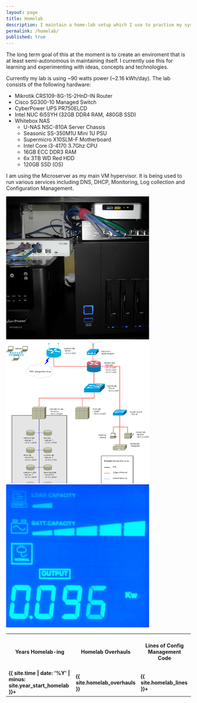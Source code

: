 ```yaml
---
layout: page
title: Homelab
description: I maintain a home-lab setup which I use to practise my sysadmin skills.
permalink: /homelab/
published: true
---
```


The long term goal of this at the moment is to create an enviroment that is at least semi-autonomous in maintaining itself. I currently use this for learning and experimenting with ideas, concepts and technologies.

Currently my lab is using ~90 watts power (~2.16 kWh/day). The lab consists of the following hardware:

* Mikrotik CRS109-8G-1S-2HnD-IN Router
* Cisco SG300-10 Managed Switch
* CyberPower UPS PR750ELCD
* Intel NUC 6i5SYH (32GB DDR4 RAM, 480GB SSD)
* Whitebox NAS
  * U-NAS NSC-810A Server Chassis
  * Seasonic SS-350M1U Mini 1U PSU
  * Supermicro X10SLM-F Motherboard
  * Intel Core i3-4170 3.7Ghz CPU
  * 16GB ECC DDR3 RAM
  * 6x 3TB WD Red HDD
  * 120GB SSD (OS)

I am using the Microserver as my main VM hypervisor. It is being used to run various services including DNS, DHCP, Monitoring, Log collection and Configuration Management.

<section>
    <div class="box alt">
        <div class="row uniform 50%">
            <div class="4u">
                <span class="image fit">
                    <a data-lightbox="homelab" data-title="Homelab Servers" href="/assets/images/homelab/closeup.jpg">
                        <img src="/assets/images/homelab/closeup-thumb.jpg" alt="Homelab Servers" />
                    </a>
                </span>
            </div>
            <div class="4u">
                <span class="image fit">
                    <a data-lightbox="homelab" data-title="Network Map" href="/assets/images/homelab/map.png">
                        <img src="/assets/images/homelab/map-thumb.png" alt="Network Map" />
                    </a>
                </span>
            </div>
            <div class="4u">
                <span class="image fit">
                    <a data-lightbox="homelab" data-title="Power Usage" href="/assets/images/homelab/power.jpg">
                        <img src="/assets/images/homelab/power-thumb.jpg" alt="Power Usage" />
                    </a>
                </span>
            </div>
        </div>
    </div>
</section>

<div class="table-wrapper">
<table class="table-centre">
  <thread>
    <tr>
      <th><h4>Years Homelab-ing</h4></th>
      <th><h4>Homelab Overhauls</h4></th>
      <th><h4>Lines of Config Management Code</h4></th>
    </tr>
  </thread>
  <tr>
    <td><strong>{{ site.time | date: '%Y' | minus: site.year_start_homelab }}+</strong></td>
    <td><strong>{{ site.homelab_overhauls }}</strong></td>
    <td><strong>{{ site.homelab_lines }}+</strong></td>
  </tr>
</table>
</div>
